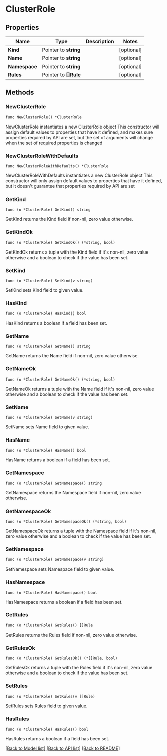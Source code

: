 # ClusterRole

## Properties

Name | Type | Description | Notes
------------ | ------------- | ------------- | -------------
**Kind** | Pointer to **string** |  | [optional] 
**Name** | Pointer to **string** |  | [optional] 
**Namespace** | Pointer to **string** |  | [optional] 
**Rules** | Pointer to [**[]Rule**](Rule.md) |  | [optional] 

## Methods

### NewClusterRole

`func NewClusterRole() *ClusterRole`

NewClusterRole instantiates a new ClusterRole object
This constructor will assign default values to properties that have it defined,
and makes sure properties required by API are set, but the set of arguments
will change when the set of required properties is changed

### NewClusterRoleWithDefaults

`func NewClusterRoleWithDefaults() *ClusterRole`

NewClusterRoleWithDefaults instantiates a new ClusterRole object
This constructor will only assign default values to properties that have it defined,
but it doesn't guarantee that properties required by API are set

### GetKind

`func (o *ClusterRole) GetKind() string`

GetKind returns the Kind field if non-nil, zero value otherwise.

### GetKindOk

`func (o *ClusterRole) GetKindOk() (*string, bool)`

GetKindOk returns a tuple with the Kind field if it's non-nil, zero value otherwise
and a boolean to check if the value has been set.

### SetKind

`func (o *ClusterRole) SetKind(v string)`

SetKind sets Kind field to given value.

### HasKind

`func (o *ClusterRole) HasKind() bool`

HasKind returns a boolean if a field has been set.

### GetName

`func (o *ClusterRole) GetName() string`

GetName returns the Name field if non-nil, zero value otherwise.

### GetNameOk

`func (o *ClusterRole) GetNameOk() (*string, bool)`

GetNameOk returns a tuple with the Name field if it's non-nil, zero value otherwise
and a boolean to check if the value has been set.

### SetName

`func (o *ClusterRole) SetName(v string)`

SetName sets Name field to given value.

### HasName

`func (o *ClusterRole) HasName() bool`

HasName returns a boolean if a field has been set.

### GetNamespace

`func (o *ClusterRole) GetNamespace() string`

GetNamespace returns the Namespace field if non-nil, zero value otherwise.

### GetNamespaceOk

`func (o *ClusterRole) GetNamespaceOk() (*string, bool)`

GetNamespaceOk returns a tuple with the Namespace field if it's non-nil, zero value otherwise
and a boolean to check if the value has been set.

### SetNamespace

`func (o *ClusterRole) SetNamespace(v string)`

SetNamespace sets Namespace field to given value.

### HasNamespace

`func (o *ClusterRole) HasNamespace() bool`

HasNamespace returns a boolean if a field has been set.

### GetRules

`func (o *ClusterRole) GetRules() []Rule`

GetRules returns the Rules field if non-nil, zero value otherwise.

### GetRulesOk

`func (o *ClusterRole) GetRulesOk() (*[]Rule, bool)`

GetRulesOk returns a tuple with the Rules field if it's non-nil, zero value otherwise
and a boolean to check if the value has been set.

### SetRules

`func (o *ClusterRole) SetRules(v []Rule)`

SetRules sets Rules field to given value.

### HasRules

`func (o *ClusterRole) HasRules() bool`

HasRules returns a boolean if a field has been set.


[[Back to Model list]](../README.md#documentation-for-models) [[Back to API list]](../README.md#documentation-for-api-endpoints) [[Back to README]](../README.md)


